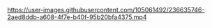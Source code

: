 

https://user-images.githubusercontent.com/105061492/236635746-2aed8ddb-a608-4f7e-b40f-95b20bfa4375.mp4

